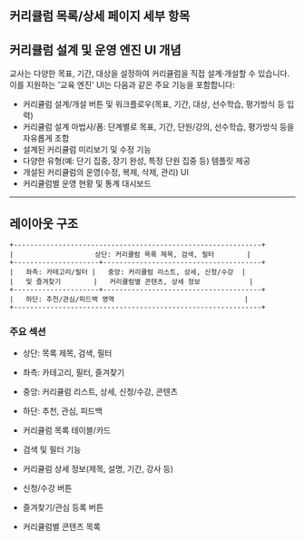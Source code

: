 ## 커리큘럼 목록/상세 페이지 세부 항목


## 커리큘럼 설계 및 운영 엔진 UI 개념
교사는 다양한 목표, 기간, 대상을 설정하여 커리큘럼을 직접 설계·개설할 수 있습니다. 이를 지원하는 '교육 엔진' UI는 다음과 같은 주요 기능을 포함합니다:

- 커리큘럼 설계/개설 버튼 및 워크플로우(목표, 기간, 대상, 선수학습, 평가방식 등 입력)
- 커리큘럼 설계 마법사/폼: 단계별로 목표, 기간, 단원/강의, 선수학습, 평가방식 등을 자유롭게 조합
- 설계된 커리큘럼 미리보기 및 수정 기능
- 다양한 유형(예: 단기 집중, 장기 완성, 특정 단원 집중 등) 템플릿 제공
- 개설된 커리큘럼의 운영(수정, 복제, 삭제, 관리) UI
- 커리큘럼별 운영 현황 및 통계 대시보드

---

## 레이아웃 구조

```
+-------------------------------------------------------------+
|                    상단: 커리큘럼 목록 제목, 검색, 필터        |
+---------------------+---------------------------------------+
|   좌측: 카테고리/필터 |   중앙: 커리큘럼 리스트, 상세, 신청/수강  |
|   및 즐겨찾기        |   커리큘럼별 콘텐츠, 상세 정보            |
+---------------------+---------------------------------------+
|   하단: 추천/관심/피드백 영역                                |
+-------------------------------------------------------------+
```

### 주요 섹션
- 상단: 목록 제목, 검색, 필터
- 좌측: 카테고리, 필터, 즐겨찾기
- 중앙: 커리큘럼 리스트, 상세, 신청/수강, 콘텐츠
- 하단: 추천, 관심, 피드백


- 커리큘럼 목록 테이블/카드
- 검색 및 필터 기능
- 커리큘럼 상세 정보(제목, 설명, 기간, 강사 등)
- 신청/수강 버튼
- 즐겨찾기/관심 등록 버튼
- 커리큘럼별 콘텐츠 목록
